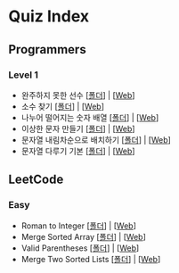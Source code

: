 # Quiz Index

   ## Programmers
   
   ### Level 1
   - 완주하지 못한 선수 [[폴더](1_Programmers/Quiz1)] | [[Web](https://programmers.co.kr/learn/courses/30/lessons/42576)]
   - 소수 찾기 [[폴더](1_Programmers/Quiz2)] | [[Web](https://programmers.co.kr/learn/courses/30/lessons/12921)]
   - 나누어 떨어지는 숫자 배열 [[폴더](1_Programmers/Quiz3)] | [[Web](https://programmers.co.kr/learn/courses/30/lessons/12910)]
   - 이상한 문자 만들기 [[폴더](1_Programmers/Quiz4)] | [[Web](https://programmers.co.kr/learn/courses/30/lessons/12930)]
   - 문자열 내림차순으로 배치하기 [[폴더](1_Programmers/Quiz5)] | [[Web](https://programmers.co.kr/learn/courses/30/lessons/12917)]
   - 문자열 다루기 기본 [[폴더](1_Programmers/Quiz7)] | [[Web](https://programmers.co.kr/learn/courses/30/lessons/12918)]


   ## LeetCode
   
   ### Easy 
   - Roman to Integer [[폴더](2_LeetCode/Quiz1)] | [[Web](https://leetcode.com/problems/roman-to-integer/)]
   - Merge Sorted Array [[폴더](2_LeetCode/Quiz2)] | [[Web](https://leetcode.com/problems/merge-sorted-array/)]
   - Valid Parentheses [[폴더](2_LeetCode/Quiz3)] | [[Web](https://leetcode.com/problems/valid-parentheses/)]
   - Merge Two Sorted Lists [[폴더](2_LeetCode/Quiz4)] | [[Web](https://leetcode.com/problems/merge-two-sorted-lists/)]
